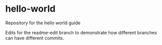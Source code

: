 # hello-world
Repository for the hello world guide

Edits for the readme-edit branch to demonstrate how different branches can have different commits.
